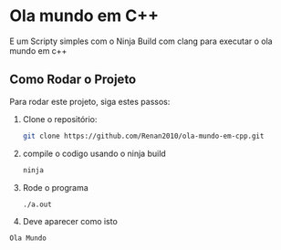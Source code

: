 # Ola mundo em C++
E um Scripty simples com o Ninja Build com clang para executar o ola mundo em c++
## Como Rodar o Projeto

Para rodar este projeto, siga estes passos:

1. Clone o repositório:
    ```bash
    git clone https://github.com/Renan2010/ola-mundo-em-cpp.git
    ```
2. compile o codigo usando o ninja build
   ```bash
   ninja
   ```
3. Rode o programa
   ```bash
   ./a.out
   ```
4. Deve aparecer como isto
  ```bash
  Ola Mundo
  ```
